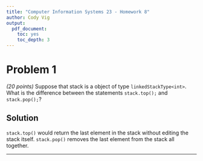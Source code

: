 ```yaml
---
title: "Computer Information Systems 23 - Homework 8"
author: Cody Vig
output:
  pdf_document:
    toc: yes
    toc_depth: 3
---
```


# Problem 1

*(20 points)* Suppose that stack is a object of type `linkedStackType<int>`. What is the difference between the statements `stack.top();` and `stack.pop();`?

## Solution

`stack.top()` would return the last element in the stack without editing the stack itself. `stack.pop()` removes the last element from the stack all together.

---
